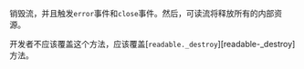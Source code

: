 <!-- YAML
added: v8.0.0
-->

销毁流，并且触发`error`事件和`close`事件。然后，可读流将释放所有的内部资源。

开发者不应该覆盖这个方法，应该覆盖[`readable._destroy`][readable-_destroy]方法。

